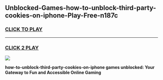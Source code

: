 
## Unblocked-Games-how-to-unblock-third-party-cookies-on-iphone-Play-Free-n187c
<h3>
<a href="https://premium76.site?title=how-to-unblock-third-party-cookies-on-iphone&ref=23A">CLICK TO PLAY</a></h3>
<hr>

<h3>
<a href="https://premium76.site?title=how-to-unblock-third-party-cookies-on-iphone&ref=23A">CLICK 2 PLAY</a>
  
</h3>

<a href="https://premium76.site?title=how-to-unblock-third-party-cookies-on-iphone&ref=23A"><img src="https://clearcache.store/games.png"></a>


**how-to-unblock-third-party-cookies-on-iphone games unblocked: Your Gateway to Fun and Accessible Online Gaming**
